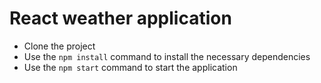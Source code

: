 # React weather application
- Clone the project
- Use the ```npm install``` command to install the necessary dependencies 
- Use the ```npm start``` command to start the application

